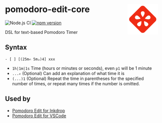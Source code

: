 # <img src=".github/logo.png" align="right" width="100"> pomodoro-edit-core

![Node.js CI](https://github.com/seachicken/pomodoro-edit-core/workflows/Node.js%20CI/badge.svg)
[![npm version](https://badge.fury.io/js/@seachicken%2Fpomodoro-edit-core.svg)](https://badge.fury.io/js/@seachicken%2Fpomodoro-edit-core)

DSL for text-based Pomodoro Timer

## Syntax

```
- [ ] [(25m✍️ 5m☕️)4] xxx
```

- `1h|1m|1s` Time (hours or minutes or seconds), even `p1` will be 1 minute
- `...✍️` (Optional) Can add an explanation of what time it is
- `(...)1` (Optional) Repeat the time in parentheses for the specified number of times, or repeat many times if the number is omitted.

## Used by
- [Pomodoro Edit for Inkdrop](https://github.com/seachicken/inkdrop-pomodoro-edit)
- [Pomodoro Edit for VSCode](https://github.com/seachicken/vscode-pomodoro-edit)
